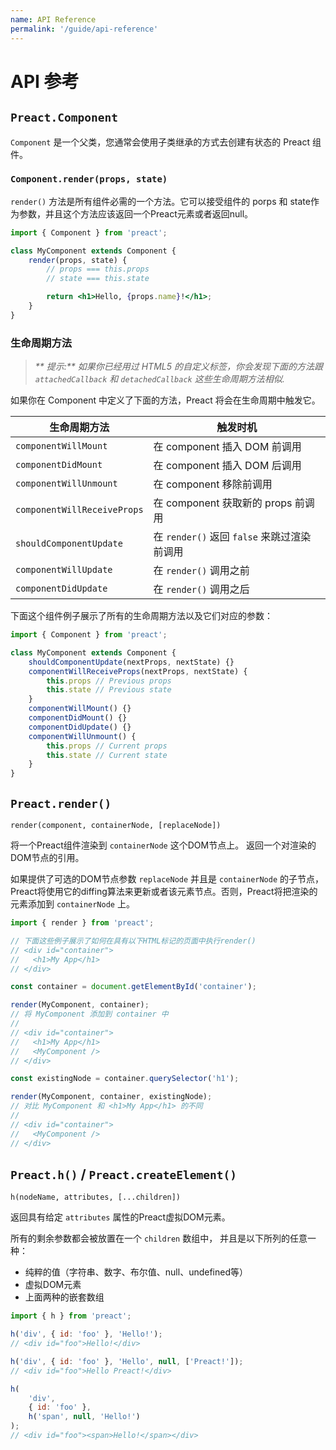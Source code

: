 ```yaml
---
name: API Reference
permalink: '/guide/api-reference'
---
```


# API 参考

## `Preact.Component`
`Component` 是一个父类，您通常会使用子类继承的方式去创建有状态的 Preact 组件。

### `Component.render(props, state)`

`render()` 方法是所有组件必需的一个方法。它可以接受组件的 porps 和 state作为参数，并且这个方法应该返回一个Preact元素或者返回null。

```jsx
import { Component } from 'preact';

class MyComponent extends Component {
	render(props, state) {
		// props === this.props
		// state === this.state

		return <h1>Hello, {props.name}!</h1>;
	}
}
```
### 生命周期方法

> _** 提示:** 如果你已经用过 HTML5 的自定义标签，你会发现下面的方法跟 `attachedCallback` 和 `detachedCallback` 这些生命周期方法相似._

如果你在 Component 中定义了下面的方法，Preact 将会在生命周期中触发它。

| 生命周期方法                  | 触发时机                                 |
|-----------------------------|-----------------------------------------|
| `componentWillMount`        | 在 component 插入 DOM 前调用              |
| `componentDidMount`         | 在 component 插入 DOM 后调用              |
| `componentWillUnmount`      | 在 component 移除前调用                   |
| `componentWillReceiveProps` | 在 component 获取新的 props 前调用         |
| `shouldComponentUpdate`     | 在 `render()` 返回 `false` 来跳过渲染前调用 |
| `componentWillUpdate`       | 在 `render()`  调用之前                   |
| `componentDidUpdate`        | 在 `render()` 调用之后                    |

下面这个组件例子展示了所有的生命周期方法以及它们对应的参数：

```js
import { Component } from 'preact';

class MyComponent extends Component {
	shouldComponentUpdate(nextProps, nextState) {}
	componentWillReceiveProps(nextProps, nextState) {
		this.props // Previous props
		this.state // Previous state
	}
	componentWillMount() {}
	componentDidMount() {}
	componentDidUpdate() {}
	componentWillUnmount() {
		this.props // Current props
		this.state // Current state
	}
}
```

## `Preact.render()`

`render(component, containerNode, [replaceNode])`

将一个Preact组件渲染到 `containerNode` 这个DOM节点上。 返回一个对渲染的DOM节点的引用。

如果提供了可选的DOM节点参数 `replaceNode` 并且是 `containerNode` 的子节点，Preact将使用它的diffing算法来更新或者该元素节点。否则，Preact将把渲染的元素添加到 `containerNode` 上。

```js
import { render } from 'preact';

// 下面这些例子展示了如何在具有以下HTML标记的页面中执行render()
// <div id="container">
//   <h1>My App</h1>
// </div>

const container = document.getElementById('container');

render(MyComponent, container);
// 将 MyComponent 添加到 container 中
//
// <div id="container">
//   <h1>My App</h1>
//   <MyComponent />
// </div>

const existingNode = container.querySelector('h1');

render(MyComponent, container, existingNode);
// 对比 MyComponent 和 <h1>My App</h1> 的不同
//
// <div id="container">
//   <MyComponent />
// </div>
```

## `Preact.h()` / `Preact.createElement()`

`h(nodeName, attributes, [...children])`

返回具有给定 `attributes` 属性的Preact虚拟DOM元素。

所有的剩余参数都会被放置在一个 `children` 数组中， 并且是以下所列的任意一种：

- 纯粹的值（字符串、数字、布尔值、null、undefined等）
- 虚拟DOM元素
- 上面两种的嵌套数组

```js
import { h } from 'preact';

h('div', { id: 'foo' }, 'Hello!');
// <div id="foo">Hello!</div>

h('div', { id: 'foo' }, 'Hello', null, ['Preact!']);
// <div id="foo">Hello Preact!</div>

h(
	'div',
	{ id: 'foo' },
	h('span', null, 'Hello!')
);
// <div id="foo"><span>Hello!</span></div>
```
